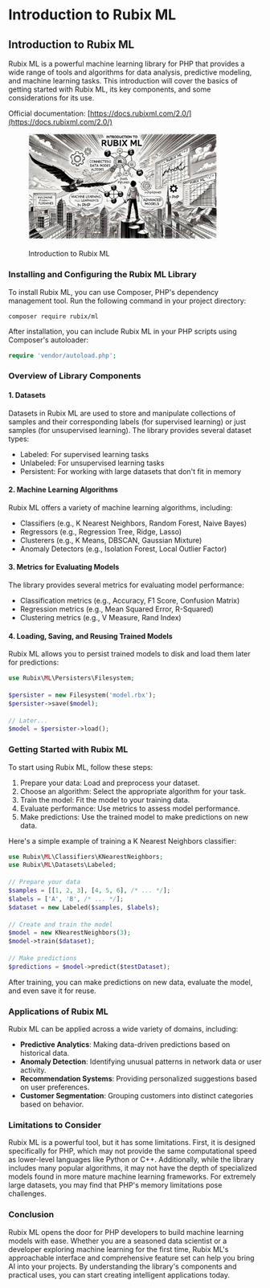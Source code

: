# Introduction to Rubix ML

## Introduction to Rubix ML

Rubix ML is a powerful machine learning library for PHP that provides a wide range of tools and algorithms for data analysis, predictive modeling, and machine learning tasks. This introduction will cover the basics of getting started with Rubix ML, its key components, and some considerations for its use.

Official documentation: [https://docs.rubixml.com/2.0/](https://docs.rubixml.com/2.0/)

<div align="left"><figure><img src="../../.gitbook/assets/image (47).png" alt="" width="375"><figcaption><p>Introduction to Rubix ML</p></figcaption></figure></div>

### Installing and Configuring the Rubix ML Library

To install Rubix ML, you can use Composer, PHP's dependency management tool. Run the following command in your project directory:

```
composer require rubix/ml
```

After installation, you can include Rubix ML in your PHP scripts using Composer's autoloader:

```php
require 'vendor/autoload.php';
```

### Overview of Library Components

#### 1. Datasets

Datasets in Rubix ML are used to store and manipulate collections of samples and their corresponding labels (for supervised learning) or just samples (for unsupervised learning). The library provides several dataset types:

* Labeled: For supervised learning tasks
* Unlabeled: For unsupervised learning tasks
* Persistent: For working with large datasets that don't fit in memory

#### 2. Machine Learning Algorithms

Rubix ML offers a variety of machine learning algorithms, including:

* Classifiers (e.g., K Nearest Neighbors, Random Forest, Naive Bayes)
* Regressors (e.g., Regression Tree, Ridge, Lasso)
* Clusterers (e.g., K Means, DBSCAN, Gaussian Mixture)
* Anomaly Detectors (e.g., Isolation Forest, Local Outlier Factor)

#### 3. Metrics for Evaluating Models

The library provides several metrics for evaluating model performance:

* Classification metrics (e.g., Accuracy, F1 Score, Confusion Matrix)
* Regression metrics (e.g., Mean Squared Error, R-Squared)
* Clustering metrics (e.g., V Measure, Rand Index)

#### 4. Loading, Saving, and Reusing Trained Models

Rubix ML allows you to persist trained models to disk and load them later for predictions:

```php
use Rubix\ML\Persisters\Filesystem;

$persister = new Filesystem('model.rbx');
$persister->save($model);

// Later...
$model = $persister->load();
```

### Getting Started with Rubix ML

To start using Rubix ML, follow these steps:

1. Prepare your data: Load and preprocess your dataset.
2. Choose an algorithm: Select the appropriate algorithm for your task.
3. Train the model: Fit the model to your training data.
4. Evaluate performance: Use metrics to assess model performance.
5. Make predictions: Use the trained model to make predictions on new data.

Here's a simple example of training a K Nearest Neighbors classifier:

```php
use Rubix\ML\Classifiers\KNearestNeighbors;
use Rubix\ML\Datasets\Labeled;

// Prepare your data
$samples = [[1, 2, 3], [4, 5, 6], /* ... */];
$labels = ['A', 'B', /* ... */];
$dataset = new Labeled($samples, $labels);

// Create and train the model
$model = new KNearestNeighbors(3);
$model->train($dataset);

// Make predictions
$predictions = $model->predict($testDataset);
```

After training, you can make predictions on new data, evaluate the model, and even save it for reuse.

### Applications of Rubix ML

Rubix ML can be applied across a wide variety of domains, including:

* **Predictive Analytics**: Making data-driven predictions based on historical data.
* **Anomaly Detection**: Identifying unusual patterns in network data or user activity.
* **Recommendation Systems**: Providing personalized suggestions based on user preferences.
* **Customer Segmentation**: Grouping customers into distinct categories based on behavior.

### Limitations to Consider

Rubix ML is a powerful tool, but it has some limitations. First, it is designed specifically for PHP, which may not provide the same computational speed as lower-level languages like Python or C++. Additionally, while the library includes many popular algorithms, it may not have the depth of specialized models found in more mature machine learning frameworks. For extremely large datasets, you may find that PHP's memory limitations pose challenges.

### Conclusion

Rubix ML opens the door for PHP developers to build machine learning models with ease. Whether you are a seasoned data scientist or a developer exploring machine learning for the first time, Rubix ML's approachable interface and comprehensive feature set can help you bring AI into your projects. By understanding the library's components and practical uses, you can start creating intelligent applications today.
